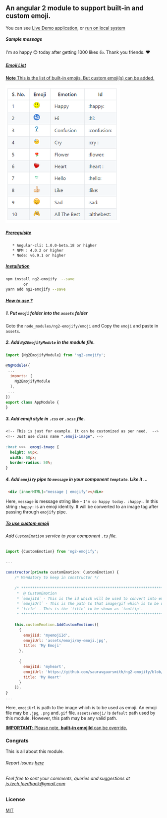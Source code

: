 ## An angular 2 module to support built-in and custom emoji.

You can see [Live Demo application](https://ng2-emojify-example.firebaseapp.com), or [run on local system](https://github.com/sauravgaursmith/ng2-emojify-example/blob/master/README.md)

##### Sample message 

I'm so happy 😊 today after getting 1000 likes 👍. Thank you friends. ❤

##### [Emoji List](#)

[<b>Note</b> This is the list of built-in emojis. But custom emoji(s) can be added.]()

![alt snapshot](./emoji-table.png)

##### [Prerequisite](#) 
       * Angular-cli: 1.0.0-beta.18 or higher
       * NPM : 4.0.2 or higher
       * Node: v6.9.1 or higher

##### [Installation](#)
```sh
npm install ng2-emojify  --save
        or
yarn add ng2-emojify --save
```

##### [How to use ?](#)

##### 1. Put `emoji` folder into the `assets` folder
Goto the `node_modules/ng2-emojify/emoji` and Copy the `emoji` and paste in `assets`.

##### 2. Add `Ng2EmojifyModule` in the module file.

```js
import {Ng2EmojifyModule} from 'ng2-emojify';

@NgModule({
 ...
  imports: [
    Ng2EmojifyModule
  ],
 ...
})
export class AppModule {
}

```

##### 3. Add emoji style in `.css` or `.scss` file.
```css
<!-- This is just for example. It can be customized as per need.  -->
<!-- Just use class name ".emoji-image". -->

:host >>> .emogi-image {
  height: 60px;
  width: 60px;
  border-radius: 50%;
}

```


##### 4. Add `emojify` pipe to `message` in your component `template`. Like it ...

```html
 <div [innerHTML]="message | emojify"></div>
```
 
 Here, `message` is message string like - `I'm so happy today. :happy:`. In this string `:happy:`
 is an emoji identity. It will be converted to an image tag after passing through `emojify` pipe.


 
##### [To use custom emoji](#)

###### Add `CustomEmotion` service to your component `.ts` file. 

```js
import {CustomEmotion} from 'ng2-emojify';

...

constructor(private customEmotion: CustomEmotion) {
    /* Mandatory to keep in constructor */
    
    /* ***************************************************************************
     *  @ CustomEmotion
     * `emojiId` - This is the id which will be used to convert into emoji.
     * `emojiUrl` - This is the path to that image/gif which is to be used as emoji.
     * `title` - This is the `title` to be shown as `tooltip`.
     * *************************************************************************** */
     
    this.customEmotion.AddCustomEmotions([
      {
        emojiId: 'myemojiId',
        emojiUrl: 'assets/emoji/my-emoji.jpg',
        title: 'My Emoji'
      },

      {
        emojiId: 'myheart',
        emojiUrl: 'https://github.com/sauravgaursmith/ng2-emojify/blob/master/emoji/heart.jpg',
        title: 'My Heart'
      }
    ]);
}
...
```
Here, `emojiUrl` is path to the image which is to be used as emoji. An emoji file may be `.jpg`, `.png` and`.gif` file. `assets/emoji/` is `default` path used by this module. However, this path may be any valid path.

[<b>IMPORTANT</b>: Please note, <b>built-in emojiId</b> can be override.]()

### Congrats
This is all about this module.

###### Report issues [here](https://github.com/sauravgaursmith/ng2-emojify/issues)
###### Feel free to sent your comments, queries and suggestions at [js.tech.feedback@gmail.com](mailto:js.tech.feedback@gmail.com)

### License

[MIT](LICENSE)
